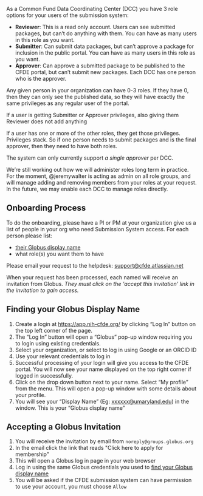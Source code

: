 As a Common Fund Data Coordinating Center (DCC) you have 3 role options for your users of the submission system:
- **Reviewer**: This is a read only account. Users can see submitted packages, but can’t do anything with them. You can have as many users in this role as you want.
- **Submitter**: Can submit data packages, but can’t approve a package for inclusion in the public portal. You can have as many users in this role as you want.
- **Approver**: Can approve a submitted package to be published to the CFDE portal, but can’t submit new packages. Each DCC has one person who is the approver.

Any given person in your organization can have 0-3 roles. If they have 0, then they can only see the published data, so they will have exactly the same privileges as any regular user of the portal. 

If a user is getting Submitter or Approver privileges, also giving them Reviewer does not add anything

If a user has one or more of the other roles, they get those privileges. Privileges stack. So if one person needs to submit packages and is the final approver, then they need to have both roles. 

The system can only currently support *a single approver* per DCC.

We’re still working out how we will administer roles long term in practice. For the moment, @jeremywalter is acting as admin on all role groups, and will manage adding and removing members from your roles at your request. In the future, we may enable each DCC to manage roles directly.

## Onboarding Process

To do the onboarding, please have a PI or PM at your organization give us a list of people in your org who need Submission System access. For each person please list:

- [their Globus display name](#finding-your-globus-display-name)
- what role(s) you want them to have

Please email your request to the helpdesk: support@cfde.atlassian.net

When your request has been processed, each named will receive an invitation from Globus. *They must click on the 'accept this invitation' link in the invitation to gain access.*

## Finding your Globus Display Name

1. Create a login at https://app.nih-cfde.org/ by clicking “Log In” button on the top left corner of the page.
1. The “Log In” button will open a “Globus” pop-up window requiring you to login using existing credentials.
1. Select your organization, or select to log in using Google or an ORCID ID 
1. Use your relevant credentials to log in
1. Successful processing of your login will give you access to the CFDE portal. You will now see your name displayed on the top right corner if logged in successfully.
1. Click on the drop down button next to your name. Select “My profile” from the menu. This will open a pop-up window with some details about your profile.
1. You will see your “Display Name” (Eg: xxxxxx@umaryland.edu) in the window. This is your “Globus display name”


## Accepting a Globus Invitation

1. You will receive the invitation by email from `noreply@groups.globus.org`
1. In the email click the link that reads "Click here to apply for membership"
1. This will open a Globus log in page in your web browser
1. Log in using the same Globus credentials you used to [find your Globus display name](#finding-your-globus-display-name)
1. You will be asked if the CFDE submission system can have permission to use your account, you must choose `Allow`